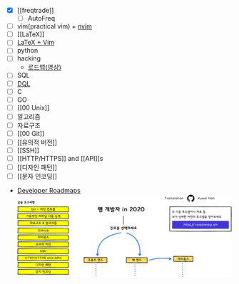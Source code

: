 - [x] [[freqtrade]]
	- [ ] AutoFreq
- [ ] vim(practical vim) + [nvim](https://neovim.io/)
- [ ] [[LaTeX]]
- [ ] [LaTeX + Vim](https://castel.dev/post/lecture-notes-1/)
- [ ] python
- [ ] hacking
	- [로드맵(영상)](https://www.youtube.com/watch?v=HdhvWcn8JOo)
- [ ] SQL
- [ ] [DQL](https://blacksmithgu.github.io/obsidian-dataview/queries/structure/)
- [ ] C
- [ ] GO
- [ ] [[00 Unix]]
- [ ] 알고리즘
- [ ] 자료구조
- [ ] [[00 Git]]
- [ ] [[유의적 버전]]
- [ ] [[SSH]]
- [ ] [[HTTP/HTTPS]] and [[API]]s
- [ ] [[디자인 패턴]]
- [ ] [[문자 인코딩]]
- [Developer Roadmaps](https://roadmap.sh)
![로드맵 intro](https://github.com/Han-Kyeol/developer-roadmap-kr-/raw/master/img/intro(kr).png)
